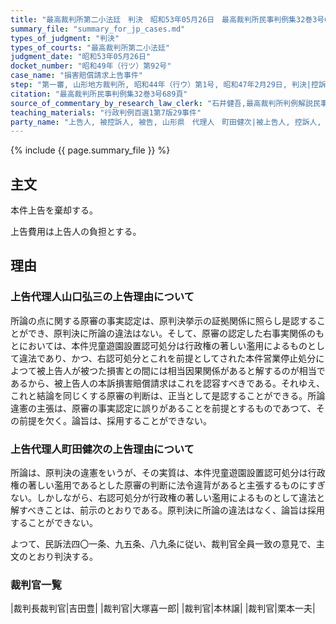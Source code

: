 ```yaml
---
title: "最高裁判所第二小法廷　判決　昭和53年05月26日　最高裁判所民事判例集32巻3号689頁"
summary_file: "summary_for_jp_cases.md"
types_of_judgment: "判決"
types_of_courts: "最高裁判所第二小法廷"
judgment_date: "昭和53年05月26日"
docket_number: "昭和49年（行ツ）第92号"
case_name: "損害賠償請求上告事件"
step: "第一審, 山形地方裁判所, 昭和44年（行ウ）第1号, 昭和47年2月29日, 判決|控訴審, 仙台高等裁判所, 昭和47年（行コ）第3号, 昭和49年7月8日, 判決"
citation: "最高裁判所民事判例集32巻3号689頁"
source_of_commentary_by_research_law_clerk: "石井健吾,最高裁判所判例解説民事篇昭和53年度205頁"
teaching_materials: "行政判例百選1第7版29事件"
party_name: "上告人, 被控訴人, 被告, 山形県　代理人　町田健次|被上告人, 控訴人, 原告, 有限会社平商事　代理人　安達十郎"
---
```



{% include {{ page.summary_file }}  %}




## 主文



本件上告を棄却する。

上告費用は上告人の負担とする。





## 理由



### 上告代理人山口弘三の上告理由について

所論の点に関する原審の事実認定は、原判決挙示の証拠関係に照らし是認することができ、原判決に所論の違法はない。そして、原審の認定した右事実関係のもとにおいては、本件児童遊園設置認可処分は行政権の著しい濫用によるものとして違法であり、かつ、右認可処分とこれを前提としてされた本件営業停止処分によつて被上告人が被つた損害との間には相当因果関係があると解するのが相当であるから、被上告人の本訴損害賠償請求はこれを認容すべきである。それゆえ、これと結論を同じくする原審の判断は、正当として是認することができる。所論違憲の主張は、原審の事実認定に誤りがあることを前提とするものであつて、その前提を欠く。論旨は、採用することができない。

### 上告代理人町田健次の上告理由について

所論は、原判決の違憲をいうが、その実質は、本件児童遊園設置認可処分は行政権の著しい濫用であるとした原審の判断に法令違背があると主張するものにすぎない。しかしながら、右認可処分が行政権の著しい濫用によるものとして違法と解すべきことは、前示のとおりである。原判決に所論の違法はなく、論旨は採用することができない。

よつて、民訴法四〇一条、九五条、八九条に従い、裁判官全員一致の意見で、主文のとおり判決する。

### 裁判官一覧

|裁判長裁判官|吉田豊|
|裁判官|大塚喜一郎|
|裁判官|本林譲|
|裁判官|栗本一夫|

